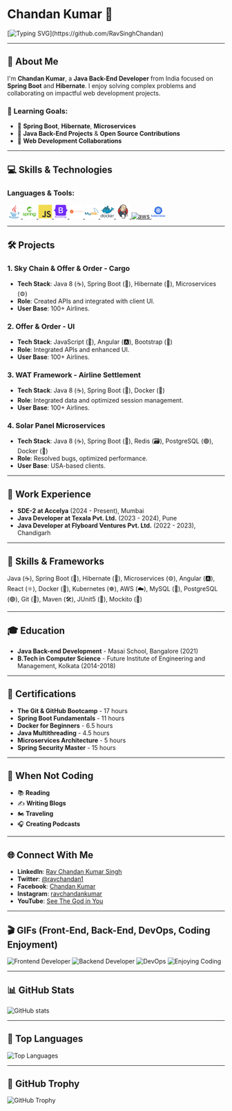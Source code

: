 # **Chandan Kumar** 👋

[![Typing SVG](https://readme-typing-svg.herokuapp.com?font=Architects+Daughter&color=FF7722&size=20&lines=Hey!+It's+Chandan+Kumar!;Learning+Java+Back-end+Development...👨🏻‍💻;)](https://github.com/RavSinghChandan)

---

## 🚀 **About Me**

I'm **Chandan Kumar**, a **Java Back-End Developer** from India focused on **Spring Boot** and **Hibernate**. I enjoy solving complex problems and collaborating on impactful web development projects.

### 💬 **Learning Goals**:
- 🌱 **Spring Boot**, **Hibernate**, **Microservices**
- 🔭 **Java Back-End Projects** & **Open Source Contributions**
- 🤝 **Web Development Collaborations**

---

## 💻 **Skills & Technologies**

### **Languages & Tools**:
<p float="left">
  <a href="https://www.java.com" rel="nofollow"> <img src="https://raw.githubusercontent.com/devicons/devicon/master/icons/java/java-original.svg" alt="java" width="32" height="32"> </a>  
  <a href="https://spring.io/" rel="nofollow"> <img src="https://raw.githubusercontent.com/devicons/devicon/master/icons/spring/spring-original-wordmark.svg" alt="spring" width="32" height="32"> </a>
  <a href="https://developer.mozilla.org/en-US/docs/Web/JavaScript" rel="nofollow"> <img src="https://raw.githubusercontent.com/devicons/devicon/master/icons/javascript/javascript-original.svg" alt="javascript" width="32" height="32"> </a>
  <a href="https://getbootstrap.com" rel="nofollow"> <img src="https://raw.githubusercontent.com/devicons/devicon/master/icons/bootstrap/bootstrap-plain-wordmark.svg" alt="bootstrap" width="32" height="32"> </a>
  <a href="https://postman.com" rel="nofollow"> <img src="https://raw.githubusercontent.com/devicons/devicon/master/icons/postman/postman-plain-wordmark.svg" alt="postman" width="32" height="32"> </a>
  <a href="https://www.mysql.com/" rel="nofollow"> <img src="https://raw.githubusercontent.com/devicons/devicon/master/icons/mysql/mysql-original-wordmark.svg" alt="mysql" width="32" height="32"> </a>
  <a href="https://www.docker.com/" rel="nofollow"> <img src="https://raw.githubusercontent.com/devicons/devicon/master/icons/docker/docker-original-wordmark.svg" alt="docker" width="32" height="32"> </a>
  <a href="https://www.jenkins.io/" rel="nofollow"> <img src="https://raw.githubusercontent.com/devicons/devicon/master/icons/jenkins/jenkins-original.svg" alt="jenkins" width="32" height="32"> </a>
  <a href="https://aws.amazon.com/" rel="nofollow"> <img src="https://raw.githubusercontent.com/devicons/devicon/master/icons/aws/aws-original-wordmark.svg" alt="aws" width="32" height="32"> </a>
  <a href="https://kubernetes.io/" rel="nofollow"> <img src="https://raw.githubusercontent.com/devicons/devicon/master/icons/kubernetes/kubernetes-plain-wordmark.svg" alt="kubernetes" width="32" height="32"> </a>
</p>

---

## 🛠️ **Projects**

### 1. **Sky Chain & Offer & Order - Cargo**

- **Tech Stack**: Java 8 (☕), Spring Boot (🌱), Hibernate (🐍), Microservices (⚙️)
- **Role**: Created APIs and integrated with client UI.
- **User Base**: 100+ Airlines.

### 2. **Offer & Order - UI**

- **Tech Stack**: JavaScript (📜), Angular (🅰️), Bootstrap (🧩)
- **Role**: Integrated APIs and enhanced UI.
- **User Base**: 100+ Airlines.

### 3. **WAT Framework - Airline Settlement**

- **Tech Stack**: Java 8 (☕), Spring Boot (🌱), Docker (🐳)
- **Role**: Integrated data and optimized session management.
- **User Base**: 100+ Airlines.

### 4. **Solar Panel Microservices**

- **Tech Stack**: Java 8 (☕), Spring Boot (🌱), Redis (🗃), PostgreSQL (🟢), Docker (🐳)
- **Role**: Resolved bugs, optimized performance.
- **User Base**: USA-based clients.

---

## 🌱 **Work Experience**

- **SDE-2 at Accelya** (2024 - Present), Mumbai
- **Java Developer at Texala Pvt. Ltd.** (2023 - 2024), Pune
- **Java Developer at Flyboard Ventures Pvt. Ltd.** (2022 - 2023), Chandigarh

---

## 🔑 **Skills & Frameworks**

Java (☕), Spring Boot (🌱), Hibernate (🐍), Microservices (⚙️), Angular (🅰️), React (⚛️), Docker (🐳), Kubernetes (☸️), AWS (☁️), MySQL (🔵), PostgreSQL (🟢), Git (🐙), Maven (🛠), JUnit5 (🔬), Mockito (🔧)

---

## 🎓 **Education**

- **Java Back-end Development** - Masai School, Bangalore (2021)
- **B.Tech in Computer Science** - Future Institute of Engineering and Management, Kolkata (2014-2018)

---

## 📜 **Certifications**

- **The Git & GitHub Bootcamp** - 17 hours
- **Spring Boot Fundamentals** - 11 hours
- **Docker for Beginners** - 6.5 hours
- **Java Multithreading** - 4.5 hours
- **Microservices Architecture** - 5 hours
- **Spring Security Master** - 15 hours

---

## 📍 **When Not Coding**

- 📚 **Reading**
- ✍️ **Writing Blogs**
- 🏍️ **Traveling**
- 🎧 **Creating Podcasts**

---

## 🌐 **Connect With Me**

- **LinkedIn**: [Rav Chandan Kumar Singh](https://www.linkedin.com/in/rav-chandan-kumar-singh-0544b3285/)
- **Twitter**: [@ravchandan1](https://twitter.com/ravchandan1)
- **Facebook**: [Chandan Kumar](https://www.facebook.com/profile.php?id=100022220104392)
- **Instagram**: [ravchandankumar](https://www.instagram.com/ravchandankumar/)
- **YouTube**: [See The God in You](https://www.youtube.com/watch?v=YAP89umHjZ4)

---

## 🎬 **GIFs** (Front-End, Back-End, DevOps, Coding Enjoyment)

<p float="left">
  <img src="https://media.giphy.com/media/xT0GqP5AKF2ALFZniM/giphy.gif" alt="Frontend Developer" width="100" height="100"/>
  <img src="https://media.giphy.com/media/l0HlLHzf8V67x7fZy/giphy.gif" alt="Backend Developer" width="100" height="100"/>
  <img src="https://media.giphy.com/media/WlHYOtGVz30Sg/giphy.gif" alt="DevOps" width="100" height="100"/>
  <img src="https://media.giphy.com/media/l4FGgw0HhggYJ8RU4/giphy.gif" alt="Enjoying Coding" width="100" height="100"/>
</p>

---

## 📊 **GitHub Stats**

![GitHub stats](https://github-readme-stats.vercel.app/api?username=RavSinghChandan&show_icons=true&theme=radical)

---

## 👥 **Top Languages**

![Top Languages](https://github-readme-stats.vercel.app/api/top-langs/?username=RavSinghChandan&layout=compact&theme=radical)

---

## 💼 **GitHub Trophy**

![GitHub Trophy](https://github-profile-trophy.vercel.app/?username=RavSinghChandan&theme=monokai&row=1&column=4)
